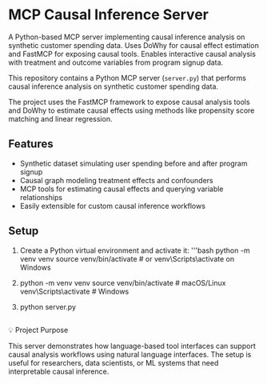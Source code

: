 


# MCP Causal Inference Server

A Python-based MCP server implementing causal inference analysis on synthetic customer spending data. Uses DoWhy for causal effect estimation and FastMCP for exposing causal tools. Enables interactive causal analysis with treatment and outcome variables from program signup data.

This repository contains a Python MCP server (`server.py`) that performs causal inference analysis on synthetic customer spending data.

The project uses the FastMCP framework to expose causal analysis tools and DoWhy to estimate causal effects using methods like propensity score matching and linear regression.

## Features

- Synthetic dataset simulating user spending before and after program signup
- Causal graph modeling treatment effects and confounders
- MCP tools for estimating causal effects and querying variable relationships
- Easily extensible for custom causal inference workflows

## Setup

1. Create a Python virtual environment and activate it:
'''bash
python -m venv venv
source venv/bin/activate  # or venv\Scripts\activate on Windows

2. python -m venv venv
source venv/bin/activate        # macOS/Linux
venv\Scripts\activate           # Windows

3. python server.py


##
💡 Project Purpose

This server demonstrates how language-based tool interfaces can support causal analysis workflows using natural language interfaces. The setup is useful for researchers, data scientists, or ML systems that need interpretable causal inference.


